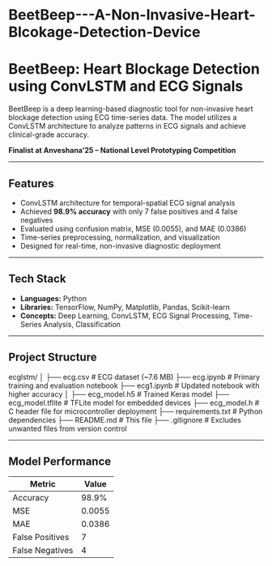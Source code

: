 # BeetBeep---A-Non-Invasive-Heart-Blcokage-Detection-Device
# BeetBeep: Heart Blockage Detection using ConvLSTM and ECG Signals

BeetBeep is a deep learning-based diagnostic tool for non-invasive heart blockage detection using ECG time-series data. The model utilizes a ConvLSTM architecture to analyze patterns in ECG signals and achieve clinical-grade accuracy.

**Finalist at Anveshana’25 – National Level Prototyping Competition**

---

## Features

- ConvLSTM architecture for temporal-spatial ECG signal analysis
- Achieved **98.9% accuracy** with only 7 false positives and 4 false negatives
- Evaluated using confusion matrix, MSE (0.0055), and MAE (0.0386)
- Time-series preprocessing, normalization, and visualization
- Designed for real-time, non-invasive diagnostic deployment

---

## Tech Stack

- **Languages:** Python
- **Libraries:** TensorFlow, NumPy, Matplotlib, Pandas, Scikit-learn
- **Concepts:** Deep Learning, ConvLSTM, ECG Signal Processing, Time-Series Analysis, Classification

---

## Project Structure
ecglstm/
│
├── ecg.csv # ECG dataset (~7.6 MB)
├── ecg.ipynb # Primary training and evaluation notebook
├── ecg1.ipynb # Updated notebook with higher accuracy
│
├── ecg_model.h5 # Trained Keras model
├── ecg_model.tflite # TFLite model for embedded devices
├── ecg_model.h # C header file for microcontroller deployment
├── requirements.txt # Python dependencies
├── README.md # This file
├── .gitignore # Excludes unwanted files from version control

---

## Model Performance 
| Metric          | Value  |
| --------------- | ------ |
| Accuracy        | 98.9%  |
| MSE             | 0.0055 |
| MAE             | 0.0386 |
| False Positives | 7      |
| False Negatives | 4      |


